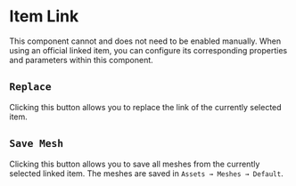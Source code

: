 # Item Link

This component cannot and does not need to be enabled manually. When using an official linked item, you can configure its corresponding properties and parameters within this component.

## `Replace`

Clicking this button allows you to replace the link of the currently selected item.

## `Save Mesh`

Clicking this button allows you to save all meshes from the currently selected linked item. The meshes are saved in `Assets → Meshes → Default`.

